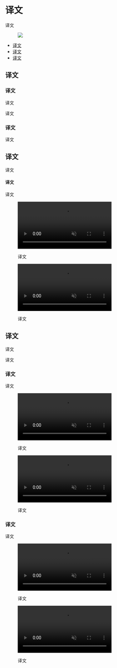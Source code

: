 <div class="article__intro">

[en]: <> (Navigation transitions)
# 译文

[en]: <> (Navigational transitions occur when users move between screens, such as from a home screen to a detail screen.)
译文

<figure>

![]({assets_path}/navigation/navigation-transitions/navigationtransitions-hero-1.png)

</figure>

<nav>

[en]: <> (About navigation transitions)
[en]: <> (Hierarchical transitions)
[en]: <> (Peer transitions)
* [译文](#about-navigation-transitions)
* [译文](#hierarchical-transitions)
* [译文](#peer-transitions)

</nav>

</div><div class="article__body">

[en]: <> (About navigation transitions)
<h2 id="about-navigation-transitions">译文</h2>

[en]: <> (Navigation and motion)
### 译文

[en]: <> (Navigation transitions use motion to guide users between two screens in your app. They help users orient themselves by expressing your app’s hierarchy, using movement to indicate how elements are related to one another.)
译文

[en]: <> (For example, when an element expands to fill the entire screen, the act of expansion expresses that the new screen is a *child* element. The screen from which it expanded is its *parent* element.)
译文

[en]: <> (Hierarchy)
### 译文

[en]: <> (Hierarchical transitions move users one level upwards or downwards through an app’s hierarchy, while peer transitions move users between siblings \(screens of equal hierarchy\).)
译文

[en]: <> (Hierarchical transitions)
<h2 id="hierarchical-transitions">译文</h2>

[en]: <> (Hierarchical transitions reflect when users move one level up, or down, in an app. Screens at adjacent levels to one another have a parent and child relationship with one another, in which the parent is placed at a higher level of hierarchy than its child.)
译文

[en]: <> (Parent-child transitions)
#### 译文

[en]: <> (From a parent screen, an embedded child element lifts up on touch and expands in place, using the *standard easing curve* The motion both draws focus to the child screen \(which is the destination of the interaction\), while reinforcing the relationship between parent and child screens.)
译文

<figure>

<video controls loop muted preload="metadata" class="mdui-video-fluid">
<source data-src="{assets_path}/navigation/navigation-transitions/hierarchicaltransitions-1-spec.mp4" src="{assets_path}/navigation/navigation-transitions/hierarchicaltransitions-1-spec.mp4" type="video/mp4">
</video>

<figcaption>

[en]: <> (A parent-to-child transition)
译文

</figcaption>

</figure>

<figure>

<video controls loop muted preload="metadata" class="mdui-video-fluid">
<source data-src="{assets_path}/navigation/navigation-transitions/hierarchicaltransitions-reply-1a.mp4" src="{assets_path}/navigation/navigation-transitions/hierarchicaltransitions-reply-1a.mp4" type="video/mp4">
</video>

<figcaption>

[en]: <> (Message previews in this email app lift and expand in place to reveal the full message.)
译文

</figcaption>

</figure>

[en]: <> (Peer transitions)
<h2 id="peer-transitions">译文</h2>

[en]: <> (*Peer transitions* occur between screens at the same level of hierarchy.)
译文

[en]: <> (*Sibling transitions* occur between peers that share a parent, while *top-level peer transitions* are only used for switching between primary destinations.)
译文

[en]: <> (Sibling transitions)
### 译文

[en]: <> (Screens that share the same parent \(such as photos in an album, sections of a profile, or steps in a flow\) move in unison to reinforce their relationship to one another. The peer screen slides in from the one side, while its sibling moves off screen in the opposite direction.)
译文

<figure>

<video controls loop muted preload="metadata" class="mdui-video-fluid">
<source data-src="{assets_path}/navigation/navigation-transitions/peertransitions-1-spec.mp4" src="{assets_path}/navigation/navigation-transitions/peertransitions-1-spec.mp4" type="video/mp4">
</video>

<figcaption>

[en]: <> (Tabs indicate they are related by sitting at the same elevation and moving together.)
译文

</figcaption>

</figure>

<figure>

<video controls loop muted preload="metadata" class="mdui-video-fluid">
<source data-src="{assets_path}/navigation/navigation-transitions/peertransitions-crane-1b.mp4" src="{assets_path}/navigation/navigation-transitions/peertransitions-crane-1b.mp4" type="video/mp4">
</video>

<figcaption>

[en]: <> (This travel app uses tabs to allow switching between three different types of trips.)
译文

</figcaption>

</figure>

[en]: <> (Top-level transitions)
### 译文

[en]: <> (At the top level of an app, destinations are often grouped into major tasks \(and the tasks may not relate to one another\). These screens transition in place by changing values such as opacity and scale.)
译文

<figure>

<video controls loop muted preload="metadata" class="mdui-video-fluid">
<source data-src="{assets_path}/navigation/navigation-transitions/peertransitions-bottomnav.mp4" src="{assets_path}/navigation/navigation-transitions/peertransitions-bottomnav.mp4" type="video/mp4">
</video>

<figcaption>

[en]: <> (Destinations in a bottom navigation bar transition in place.)
译文

</figcaption>

</figure>

<figure>

<video controls loop muted preload="metadata" class="mdui-video-fluid">
<source data-src="{assets_path}/navigation/navigation-transitions/peertransitions-bottomnav-baseline.mp4" src="{assets_path}/navigation/navigation-transitions/peertransitions-bottomnav-baseline.mp4" type="video/mp4">
</video>

<figcaption>

[en]: <> (The top-level destinations of this photo app transition appropriately, given that the destinations aren’t strongly related to one another.)
译文

</figcaption>

</figure>
</div>
